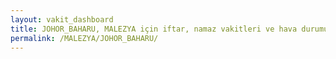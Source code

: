 ```yaml
---
layout: vakit_dashboard
title: JOHOR_BAHARU, MALEZYA için iftar, namaz vakitleri ve hava durumu - ilçe/eyalet seç
permalink: /MALEZYA/JOHOR_BAHARU/
---
```


<script type="text/javascript">
  var GLOBAL_COUNTRY = 'MALEZYA';
  var GLOBAL_CITY = 'JOHOR_BAHARU';
  var GLOBAL_STATE = '';
  var lat = 72;
  var lon = 21;
</script>
